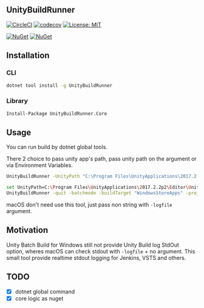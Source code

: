 ## UnityBuildRunner

[![CircleCI](https://circleci.com/gh/guitarrapc/UnityBuildRunner.svg?style=svg)](https://circleci.com/gh/guitarrapc/UnityBuildRunner) [![codecov](https://codecov.io/gh/guitarrapc/UnityBuildRunner/branch/master/graph/badge.svg)](https://codecov.io/gh/guitarrapc/UnityBuildRunner) [![License: MIT](https://img.shields.io/badge/License-MIT-blue.svg)](LICENSE) 

[![NuGet](https://img.shields.io/nuget/v/UnityBuildRunner.Core.svg?label=UnityBuildRunner.Core%20nuget)](https://www.nuget.org/packages/UnityBuildRunner.Core) [![NuGet](https://img.shields.io/nuget/v/UnityBuildRunner.svg?label=UnityBuildRunner%20nuget)](https://www.nuget.org/packages/UnityBuildRunner)


## Installation

### CLI

```bash
dotnet tool install -g UnityBuildRunner
```

### Library

```bash
Install-Package UnityBuildRunner.Core
```

## Usage

You can run build by dotnet global tools. 

There 2 choice to pass unity app's path, pass unity path on the argument or via Environment Variables.

```bash
UnityBuildRunner -UnityPath "C:\Program Files\UnityApplications\2017.2.2p2\Editor\Unity.exe" -quit -batchmode -buildTarget "WindowsStoreApps" -projectPath "C:\workspace\Source\Repos\MRTKSample\Unity" -logfile "log.log" -executeMethod HoloToolkit.Unity.HoloToolkitCommands.BuildSLN"
```

```bash
set UnityPath=C:\Program Files\UnityApplications\2017.2.2p2\Editor\Unity.exe
UnityBuildRunner -quit -batchmode -buildTarget "WindowsStoreApps" -projectPath "C:\workspace\Source\Repos\MRTKSample\Unity" -logfile "log.log" -executeMethod "HoloToolkit.Unity.HoloToolkitCommands.BuildSLN"
```

macOS don't need use this tool, just pass non string with `-logfile` argument.

## Motivation

Unity Batch Build for Windows still not provide Unity Build log StdOut option, wheres macOS can check stdout with `-logfile` + no argument.
This small tool provide realtime stdout logging for Jenkins, VSTS and others.

## TODO

- [x] dotnet global command
- [x] core logic as nuget

